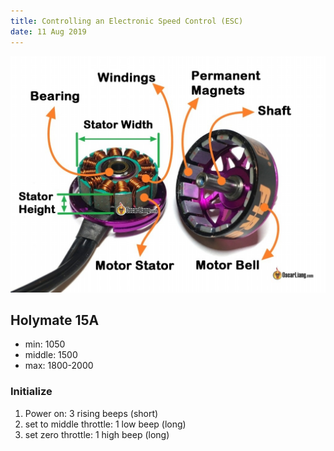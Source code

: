 ```yaml
---
title: Controlling an Electronic Speed Control (ESC)
date: 11 Aug 2019
---
```


![](motor.jpg)

## Holymate 15A

- min: 1050
- middle: 1500
- max: 1800-2000

### Initialize

1. Power on: 3 rising beeps (short)
1. set to middle throttle: 1 low beep (long)
1. set zero throttle: 1 high beep (long)
